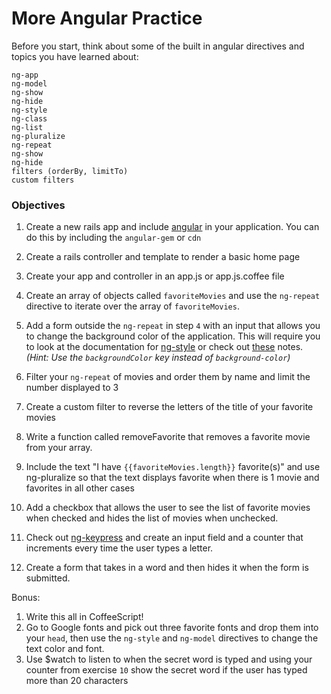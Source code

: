 # More Angular Practice


Before you start, think about some of the built in angular directives and topics you have learned about:

```
ng-app
ng-model
ng-show
ng-hide
ng-style
ng-class
ng-list
ng-pluralize
ng-repeat
ng-show
ng-hide
filters (orderBy, limitTo)
custom filters
```

### Objectives

1. Create a new rails app and include [angular](https://angularjs.org/) in your application. You can do this by including the `angular-gem` or `cdn`

1. Create a rails controller and template to render a basic home page

1. Create your app and controller in an app.js or app.js.coffee file

3. Create an array of objects called `favoriteMovies` and use the `ng-repeat` directive to iterate over the array of `favoriteMovies`.

5. Add a form outside the `ng-repeat` in step `4` with an input that allows you to change the background color of the application. This will require you to look at the documentation for [ng-style](https://docs.angularjs.org/api/ng/directive/ngStyle) or check out [these](https://github.com/wdi-sf-july/notes/tree/master/week_10_advanced_rails/day_3_angular_json/dusk_angular_intro/angular_intro_lesson) notes.  *(Hint: Use the `backgroundColor` key instead of `background-color`)*

7. Filter your `ng-repeat` of movies and order them by name and limit the number displayed to 3

6. Create a custom filter to reverse the letters of the title of your favorite movies

7. Write a function called removeFavorite that removes a favorite movie from your array.

7. Include the text "I have `{{favoriteMovies.length}}` favorite(s)" and use ng-pluralize so that the text displays favorite when there is 1 movie and favorites in all other cases

8. Add a checkbox that allows the user to see the list of favorite movies when checked and hides the list of movies when unchecked.

9. Check out [ng-keypress](https://docs.angularjs.org/api/ng/directive/ngKeypress) and create an input field and a counter that increments every time the user types a letter.

11. Create a form that takes in a word and then hides it when the form is submitted.

Bonus:

1. Write this all in CoffeeScript!
3. Go to Google fonts and pick out three favorite fonts and drop them into your `head`, then use the `ng-style` and `ng-model` directives to change the text color and font.
4. Use $watch to listen to when the secret word is typed and using your counter from exercise `10` show the secret word if the user has typed more than 20 characters




